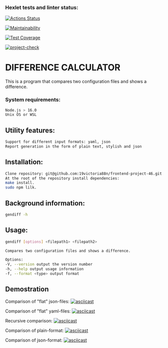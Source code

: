 ### Hexlet tests and linter status:

[![Actions Status](https://github.com/19victoria88n/frontend-project-46/workflows/hexlet-check/badge.svg)](https://github.com/19victoria88n/frontend-project-46/actions)

[![Maintainability](https://api.codeclimate.com/v1/badges/4612d4b87b4ec67324ef/maintainability)](https://codeclimate.com/github/19victoria88n/frontend-project-46/maintainability)

[![Test Coverage](https://api.codeclimate.com/v1/badges/4612d4b87b4ec67324ef/test_coverage)](https://codeclimate.com/github/19victoria88n/frontend-project-46/test_coverage)

[![project-check](https://github.com/19victoria88n/frontend-project-46/actions/workflows/project.check.yml/badge.svg)](https://github.com/19victoria88n/frontend-project-46/actions/workflows/project.check.yml)

# DIFFERENCE CALCULATOR

This is a program that compares two configuration files and shows a difference.

### System requirements:

```sh
Node.js > 16.0
Unix OS or WSL
```

## Utility features:

```sh
Support for different input formats: yaml, json
Report generation in the form of plain text, stylish and json
```

## Installation:

```sh
Clone repository: git@github.com:19victoria88n/frontend-project-46.git.
At the root of the repository install dependencies:
make install.
sudo npm lilk.
```

## Background information:

```sh
gendiff -h
```

## Usage:

```sh
gendiff [options] <filepath1> <filepath2>

Compares two configuration files and shows a difference.

Options:
-V, --version output the version number
-h, --help output usage information
-f, --format <type> output format
```

## Demostration

Comparison of "flat" json-files:
[![asciicast](https://asciinema.org/a/NUx4lKLtSiwHjLYsH0azs8J9k.svg)](https://asciinema.org/a/NUx4lKLtSiwHjLYsH0azs8J9k)

Comparison of "flat" yaml-files:
[![asciicast](https://asciinema.org/a/WzzG1DvGHmS9pOcIopQnKFBZW.svg)](https://asciinema.org/a/WzzG1DvGHmS9pOcIopQnKFBZW)

Recursive comparison:
[![asciicast](https://asciinema.org/a/DqlSIDgl73l3rv6cIYZX9rMJb.svg)](https://asciinema.org/a/DqlSIDgl73l3rv6cIYZX9rMJb)

Comparison of plain-format:
[![asciicast](https://asciinema.org/a/aMC6gelYRVmKmAaiHSipkXcBx.svg)](https://asciinema.org/a/aMC6gelYRVmKmAaiHSipkXcBx)

Comparison of json-format:
[![asciicast](https://asciinema.org/a/aXKaP31WoK7yK6IDus1LZbwW3.svg)](https://asciinema.org/a/aXKaP31WoK7yK6IDus1LZbwW3)
